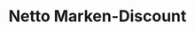 ---
title: "Netto Marken-Discount"
url: /uebach-palenberg/netto-marken-discount/
shop: Supermarkt
---